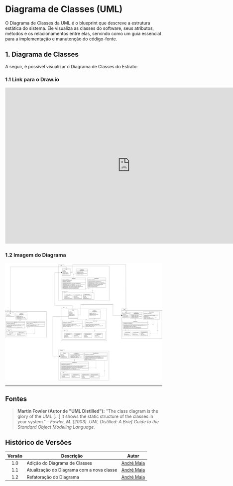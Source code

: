 # Diagrama de Classes (UML)

O Diagrama de Classes da UML é o blueprint que descreve a estrutura estática do sistema. Ele visualiza as classes do software, seus atributos, métodos e os relacionamentos entre elas, servindo como um guia essencial para a implementação e manutenção do código-fonte.

## 1. Diagrama de Classes

A seguir, é possível visualizar o Diagrama de Classes do Estrato:

### 1.1 Link para o Draw.io

<iframe
style="border: 1px solid rgba(0, 0, 0, 0.1);"
width="800" height="500"
src="https://viewer.diagrams.net/?tags=%7B%7D&lightbox=1&highlight=0000ff&layers=1&nav=1&title=class_diagram_estrato.drawio&dark=0#R%3Cmxfile%3E%3Cdiagram%20id%3D%22C5RBs43oDa-KdzZeNtuy%22%20name%3D%22Page-1%22%3E7V1rc9u2tv01nrHPjDR8Pz7GznGbXrdNE%2Be093y5Q1u0zYksOhIdx%2Fn1FyAJiiA2SYAEREaBp9OIFF8C9mPtjb0XT%2ByLx2%2B%2FbKOnh9%2FTVbw%2BsYzVtxP77YllubZtoX%2Fwntdij%2B175Z77bbIq9pn7HR%2BT73G50yj3PiereEcdmKXpOkue6J236WYT32bUvmi7TV%2Fow%2B7SNX3Xp%2Bg%2BZnZ8vI3W7N6%2Fk1X2UO41vXD%2Fxa9xcv9Q3jqw%2FOKLx4gcXP6S3UO0Sl9qu%2Bx%2Fn9gX2zTNik%2BP3y7iNR49Mi5%2Fv3v9e3312fvlt792X6JP5%2F9z%2Fcd%2FFsXFLkVOqX7CNt5kgy9t%2F%2Fr%2B4s8PX55%2F%2Bz%2F%2Fu%2Bt%2BfG9F%2F71b2EFx7a%2FR%2BrkcsOddvC1%2FcPZKRhH99if8EQ8%2F%2Bto%2Bv0s32cfyexNtZ9ENGV4TTX2%2BoxpWu9zxPt0lWZJu0K51fIe%2BOX%2FIHtflFW7S580qXl3dkB3r6CZev9v8Gkf5LfN9SEqyKNnUttfr6GmX3OQPgm%2Fz8pBk8cen6BbveEFCjfZxjl85zl%2FjbRZ%2Fq0lPOZ6%2FxOljnG1f0SHkW8spTimVY%2BG75Y6XvaiFRH4ealLmBeXOqBTv%2B%2Bri%2BylEH8pZFJnRkJlRZjZro77Ltunn%2BCJdp3hIN%2BkGHXK%2BjXdIj6v5rPZUE4p33SXrdeM8NMLZfqKwOkf7iYnW6%2FTlDdFovAfZmrh%2BBN%2FUdctx%2F9z1TY3ju8uw%2Flccso3XUZZ8pa0KNHvlHd%2BnCXriSjTsxnynd3e7OGNmu3pOLgHYxaub3ddkc%2FP96uJL%2FM%2FL9i5MSytQn%2F9PoEa%2FJI%2FrKJ%2B2pi5H6%2BQe6%2BgtGvNc2fGoJsikvim%2FyFI8NbcPyXp1Fb2mz3jkdll0%2B5lsnT%2Bk2%2BQ71tW9nCHZKL2D5VFHfMRnliJQyNl7Mt1mY9fv0TfqwKtol5U7aEuAT3yMtvfJ5jzNsvSxQ8JqyiBf2Mi3rrE0PKP6s2zKbngGYzXMIFwGPiudpi%2FBcIByYzJysyhPeYP%2B%2FfTpHdrlrfHkrpKv6OM9%2FogP2USPcXEQMibJ5p4chp6idmTLyfFjlKwHn%2F0U7XYv6XY1%2BAK32zjK4tWbrLjCW7RxnaCfI3KN56fVqGuQXTfb5p7mqQ0VRsKXtZlwwDoTtS5dL6zUO6QcaBCv8mPeOvs9H0oZxLtSdO7dOsdCD8lqFW%2BwQqZZVDfmT9j%2B5TLqnqP%2FkNReGEv3xEUPfoG2zf02%2Bg8fvs0u0g36LVGSK1%2BMVPslxuotrrWddrFfaUutRGaKWyttR5FWWv3efJ3k01uIQd1pi8vAI5rNdbyf9GssE28XJiMYNisYNiAEOYSrob5tcWxDOPrmnxbwZPMQb5NM4cSbIvZYgjl%2Bcha3u3Cxe%2FrLSn%2F5%2BOH5T3fzvHBYZE7MAhr4DSUC3pdnHITkjnzxUj4dtkWbdPuIXfD5%2FpimjUlqO6JHrFprdivBQOAOKyDZTZ%2FStFoJYMmKp261ghikfIifsKykePi4LOCEIMYxfjYQ47re0rZrIKYPw1i2j05QhGFApXFZ8KvNZbu57DY83PbSEZh6ZTPPwtcT6xzPfPQ1Ps1zGgWORZ%2FO9h9BOIZPu0s2q%2FPXd6vTOgCun2hfCgC8%2FRX%2FjfHuaQ31fsxB66gr53F0y4%2F8mqIf0AowB6FQjU3HYFNJOucK6JylSuk8B8w1fIy3XxOMFebjrX%2B%2BlIPlLQ3D3v%2FR3tryjaXvMiLkGPbS8fZ%2FEOD1gqWrSp5cMAfxTEPDysTV4aI2PyPMT6XHY2JjDtmxLXWi42nkNxb5iYuBW9kCQSOizCP5LTBwG98nO%2BRaTldZurcgF3n67%2B31n2d1q7J7QuOL97YirnWKzDx9qSu8a3%2BlN8%2FZwzWajI0gliuSifiCp3Tq9QIDvfoNP%2BVH9j47533RL0Ju9DTLH5n%2BBQCS1OBvUuvrDVY7Y2nU%2FzqWsUapYcCqYa5uCHxtEWjSy1HTYkMnaIBDejnK8tngIpcuVetRsAyxCVACBkmAUdm9tohDGyIRQ1Rp7WgYeFjsF3CUPGjsJ3vu27HfIQFfCGV8lQM%2BDfa0jT2UjW0He6CemTLMLIgzHDbFjmWUQXJHViooqwQopDCW47GVgkEAlKOZoaVqPjlqC46vUtDhr%2FKsT40fQkWBjRqQZTmnc6wVBAfDYrNmlJfUYZq8ME1A8EiYZi%2BtetEgncIHgrSqcKUulySOkm4%2FLDbIbysFrOGH4QV%2FIsV%2BGqOMkNTKKowqlYNk0ZVQJgc%2FMlQtpUPAthBQ0rQHvCZI1ayzgT8VLGn3NaX7QkEKlW1uFL1P7r9sNnVQ%2BK%2FLHhe2d0TgkdoXyfRFIbfYzcUX2VApmvZFYr5IeNqn9kWkwKbhi6gknfZGEwZTKJqivNHMnJENGA3G80DdWLS7kRmBacc1ZlXW4pbQ2TgutpxTOy5BxyU%2B7ZM7Lrbosl7PpL3WlF7L84xZey2o6rKnSe0GTdr9Fq%2FgLG4LLcOeCKniZkcGEK9R1r5b41%2ByWEXbz6fb%2B5tTo1gfJf%2BcFf%2FibyzXLTbqH87OTqD%2Bty4v2NOqphORh%2FKhLre%2BzMaHQgWo2oeK%2BVDhaZ%2Fah3ps%2Btls0%2F2aGvT6y2p6IX3aFqvg5czxjq14Iwlp72vvPDKhdWtVBDc%2BG2gfzVjbdrgM6TSpCVAKHXS8AzYyRfiQGfF4s8qX7NFW%2BpS7F7SnxG2mhR1otHvIR9CkJ4YeWjSi29d%2Fyq%2Fyjf%2FF3yC3U26%2B%2FVY%2F8u0r2fqWZP%2FUPtfOQlv7k%2FDG67Bp3KXP29vy13bWoiHEeh9nHQeS2ux4RXGXdVYgVPZsaHEByYMYHiVfVSEKuUTxM8uz9rLDXMj1ei5UDANzIVm1CwHYfKhMLol84ba5moh1ClglzEgSLb8u0ObSMIM%2BkcZb75HrRCOVVzGpkFkyab0ySxqs5yCzdhO%2BDZVZ5kItMoskKHqtHVbCodYHtkn%2BmsDS8j5tz%2BUFZtfx6EPxBHIVCAz81SuQ4%2Fs1DUKakIf1HVqENppqUNMs3wlpV2F65hw0C%2FIGnVmBKTTL9htGfLBm2T0XUuwNHNYbbNIM6EE%2FsupUOUSWpBWc8Fgi8YJQJ0SX6JMyMPn1qax9YqbzCOtT%2BbsBe%2BfGNYLlj0ZfabLh3R%2BgIus09OA0NL%2BIwfbB91njAKVbTEdCwgWWEjYo5WSrzJIMj%2FBQvkg04%2Fng5jlrnGQQOTvZXUZfkdxk5QPcpOk6jvi7hiZirNQ57BG0k5U9k57DNk1VpJMmC6YYKdBJbNnzbgI8aqqy2HCIz7reo6acxLhCU07OGXfYLg08AtY0VtCU7sVSxjMI1Wlp0yjUa%2B4Km0aQYfKQlhFyiBW7ZJ5oyI0ftihn%2B4%2BD2CXzEwexS75Zr89fce0OfOGrZJfRNrZ8RtigCjBPggOgmSdnBk9l6WLAqYuWImX02fp6LHaadXIGDtuj%2FbXlsZkCB%2BpyZxJMQErqA87Cbe7Rzxa5nQktljfvFq3R%2FG9QGHyOc7c7RkTF8lqw1LLgOn95Rk1yKwtaiTIYvRep6yYh5mVzr0hCIIvum9e7pnYJZRc46Dq1JZduyX3%2BrH8HexOknM2FfXmWXIPp0WBafNpDFkyD064KTPttYLpIbWIDuGdawls1OoqL0r68g3EzD5VTkfzM74KN7zsqZUwRL%2BFjar3E1b3f8t5bCEV3PFHLL%2B4iaWq51SMybfhG12nhL1puWLgYlQ8SrVbIw1ynHb8aOSXuJxg3AVl6j2AFyc2LTcK4O%2BOwDV8hDwYPfF8ULuKL7IqY8bTlPnDUSN%2BZI4DUrv2grj1kgzTQxpukX0n66j3bXJ%2Bbcs0AO4s4zSXC0BE52T4kMKGEzCr4I%2BD3D3bHR9qqjJAaGS%2FEA2WEHCef70WHC2N7a4QnnSQI%2ByZdWYthZ7DQEigMCgnaOVjZaEAi7odS9QORvTCql%2FIzCijPB%2BJVwPWWNZRx4LhrdWY07D7V2PrH9YLAiw5hpCRjDRqGe2zXNTJUOxZRH1mts5piRtdmoa%2FnQBPqKat05mgaPsJKZ36%2Bwd6pMQxJ3LtBQ2mlFDqDQb3ZEiFr7l0FATK%2FqFUtZ5SRgN4IrYppA5YWNjxurWSugYPh9cqCtcoag4zI75kyQnFlPBfwI%2BtYfPTSnfi0H5DnAn5itiWrsUimfdZ0Pqsqa5mN02IDldJp9VHsVn7rcqTrutTeS7n3mjVLE%2FzImqVpvPeaM0sT%2FMQsSxOTb9P%2Ba8KYy6L9l8u%2B9wqUl1CZwEAvFhxAyqsjtaPxdfyUXoK%2BTlmRpcXmmbSvE%2FV1wtMOFFkelJEwBN%2FsxUy8dHKfIeRYJ7YI0xuv%2Byn1qZenhxRX9TNglVecgqfHNehFC9tumAtenh7P67mQLAasxgOb5aqLUkarEHztuHqhN9262GNut5BP9NGhhkWLf2g4PQoAsldBJFkjNKWrFKNXUfwZKYrjSFIU5kKSFMUjy49Ve90BqN9CNhI6iKJYgdNQFKtbUbqp30LXppXHDFRSv41RlM4QaRJOxUZrvWsMVRSz50KKmd98FukYy%2BW%2FGGGeBSWweLWC1Zgnk1yi3n97UD5gNp44pvE2LXq8gfc0H3S4XXbht6znYXJVR1buI4fa0LRJwzohN%2FRNdkoDqEvYM5RNqsVMKjOdx1fw4%2FJPXm1qfNNGABsFEHZo2oZDXg5Qn6gqcfjDsByy%2BOuyRal1AnpoAlpA3CpbsbQMj5U14gqAVJ5jLAMvdKuTAM9gqiJBZLPTnByIbS%2BJOwiJYctlJ%2BA11Plx6WyHUtLj%2FToVOIpUCijKZCRCJ8sly0BF0SIoBONlAM7zQrzTR0yDyMscMx9k8qMTIQ5AJr6%2FDK0aNHH6kMmheRGhNwFqwynGiyhcUTM5LyJUR4Ub3XJeRJKI2NNTndU3BvXflacehh%2Bxes7RDImtQ6FZEmcGa2Vp5uQsiSyKKQRP8yTOwJ9b9Gt9DYNeBLSAJL9rOEvSgUj5dFeVTwdWVsT5BzU54BwMmC%2BjRrtNApslJPIEUJdpj%2BcHFJ55oG2kbeaVUQSy%2BfE660fJclFxfxTbfDSBxE7xsoKU92pjxGs8A0QXKPAMQqCy58nkcfU1%2BDYEbzj2x5bIvbjMrgLw3HR10P01qcbc3I3H4uVWoyMBMsPFAi2IWZPWzQM0O7azRMjYD5CLwrlhGjOT69V5WSx3SUAszeShbGG%2FAzFTNHbdsZi2NkKdRhKwbZuoKOOy0%2FnS0Vx2wvMOcdm1zLuqvoy2hGmTzq4BaQeC13ZKOwawSoWmkjjt%2BoneJIHLdkI2jR5%2FAHsOUbK1uX5lNX0OW47z87KyDVjhDJdhWK%2B98ih05wA1Aq7jUjUCDjDdjqpgweWoFDm%2BEs5KyIVKOJsTBZRwhuHSDut%2FxSFzLOiEu2zZMm0mK6VjR2kegl8MyYKLt3Rys1KGj00SSIBqoL8CyVOV%2FyS2pCZNbTWbmghgkgyXxe%2FgRlU6KltbsfS7l0avrYgLAUTJNV2lo9WW8dSEbrNwWmZoL%2BuSYdCYeG5Oi01%2BFk6rj%2BxN87Ud1nXJyJdO6rp07nS865KRZJnSdbGJVCBVp53XdM7L9oxlWK3VIRFp8GkMcl7KqEotqOJkANWbDtPm5et8brEd5euUMZVaEAWh9nVivk5YCCCm0oP4Opithw3VZ8vltnTMioKnJLQKwhN1nDxkoaGf5q30N%2F00b6W0TEHKYxFafWKMhtK82X7PhRST8oRsZuEgIusZVl1ol3ghYTDBFGZn82lhNjznwMLcVUXQz8QWTCfLXlOWm03bvLLsN2W5eSFpTGw0%2FbBdsoSrZWJjkyYHUZTA908oJjZjhKIYlJJQCsKu0dYVJvAm1JjOOEdrDIfG%2BBZ9H6dknVWqMUB7fhbdMxpzbGUWctiwFtXKOmHD8oKQwboB1Knokuo5%2BaUUHPm84yulEOgp7ZsaO%2FAkvf7ucAxYwLthriE11im7wQX2%2FAJWdaVStsEFUiEQh7mviuAKeE2LMMPVx06GK51cG0H2VKmw9JchNLmW5UkUlObV6TQhfifxafeBdNohX%2Fzjtif3j5LRCTlSTec0a0dr9nraQ%2FM36XWG8fxNwsx3U%2FM3eVARe8XfhMPq3PQhe3JWfRpE24TPG8TZdP76B4Jyp81l1bGX3VNBveWjgip%2B%2BGgeKGBINQPUzLCuLN2enAGKNelI6jT90xz8P%2B3%2BwYZkH%2FL%2Fjir%2FD7zVYZHny%2B%2BbbE0NcKmtyhieDP6qqo7WdUhSZPStw4LCNjppoCjKySQ87VDnOjTtqoAicVItfevIJuxb19EGHxVTbkn6W9kxXvuz7KMTvlHbXcSwIrpGyTzEzzvE3Fe3jc%2FNmEJ946BWKXuXEoTQNN3QPEBa83XU%2FChNGccA%2FMaPbI%2FqiV3UxEIyZEbG2yyUoTPwifX7K4TQmZxZPyA4gycdguQQqVAdMIljsE6eHI125m6beMGOjBQD7IHZMvafmCBnbM7IDllf4xiq1ozg38AWeUtOZDck4wiLwGxuMeib57D0AnOsAAPjNZvFKnREr4MfacEPv5i1lIJxVnC4qhJQNotx2FZLDShGpE8qdZRezWWpao60oaykjnaEctHi085rC5SZArByWPf9z8VzNFwH1OgPiYsyXhob4tyV0tqv%2Fc0Yf6OselgZ8Yytq4fH%2BxvhaYeIZxT5GzjpzsYpB2nR9Af139uBfdLovz9R2LFcGvf%2B9vty6aK3ZZnM7BQNmA7p%2FiQvJibNcqINmJ7RcyHV7fdstKRSZDn6gHHKgur8bZW8vQI4fr2Z31wabtCtBUCP8gg57sy19zYSE%2BA0iRxbtPjZ1kA5doOeC0lqJHbDBjmUf4BG4pCNHg9i182g2XovLtYUR4VFG%2FzAdQ5s8bk1pbO2aApNsZuaYgzUFKepKc0LSdIU5j5lEl6ppnispmTx4xMaeaCO%2BMhWb%2BT03Qd0TGwa7PtdTcOEomJL1eqNx0EAfXwLLpUoCy24wHPj2DNuuv%2FwOfjP5nt89RItnj9c%2FeE5%2F%2F0rXrCw8LpVj3XObGjOTEDGiBui4Q9vxGuaEmJeUFBYg8%2FZeJ8l2TqGCDB7C27x2dho52OLz8%2FTafzluj39vDdIiO5zSLa4LYxRfo9ttNmRCc1LZvbfrfFAL1bR9vPp9v7m1ChKjMk%2FZ8W%2F%2BJuciBtv1D%2BcnZ1ArcL5r8yXOFdvyt%2F5Ftc1IyjW09%2FLNYDFa7%2B6Lq0rcAaoeacxlZ6%2FbLI1SdNq%2FcoHkfSlnEk3gRdXHXS5zIOqA4%2BZ%2FKBENJoBYc6Ip7lKCEAeC6ytV8aAAAS52joKLu54wuYRYkA4ZGMbGAXvGRBIdFTUSpdbZ%2FTmMEKE6srj6AvAiwPl2eXtdlJIDLpGRdMZzAy7ylJUgM4AVFRLkaYGrKYS0dOcBjPw6I0cBlQm5oJJDF%2BVRw%2FY%2BvQ8RcECRMqQscCxGWTv8Gtm6JM%2F0fu0zZJvswL%2BUrT2gBsUQWUFQwHLVawxpSCmFJ92IJYAp10ZWQLEZ1wjSyjtzOU2ffwjRXhqg%2F73jkqt4hwiS2HaRaVQ2a7%2BXj76KWrdgeUeTvKG9jtyosniOfAI4JGonoeYZ3ZEWp4EX2H4UxQZU467M%2BNUe0mm0nEqUPfw8akjckHaCxI1CHNfgD9at4TOzUF6LKiHMZohAdXDVSJs1qWyQ5oHYxbA3jV7VycdUGg8VaULJhsK1oE9TYbREyNqEyMiPSa%2F9LRjcFBa1FFiQF3KGoMLUWKITzvAiQFOuzJODCjy6sDgFbrDWxfUMTWyDGGU3YGup8DR0u5ZoObTRAAlS8bDUN57ONLtIDbRUPaH8DPcqEQZORdApv3z8puMzh87Dgsc%2FACaUFfZhHJQnR5hhSx%2FQzg9NUuj9mdCmufg93HW%2Fopj5lg9C7cuAoTabM5Mh6rSQlV%2BSSRVJTZlQ3iZCpS1njusS2gtkK2BB%2B4yWI0xxjSgyyDfPmwDuqPJt8c3oMugCT5oBafTniOtrUFovzOh35md42EzpKXjueT1PZfa%2FSh1P5VW%2F0DuR6dSR7sf8Wmf3P2wqVQwKaYd0HQOyBnogAJlQgPVwAwg3dLh0mz8FT9jsaC%2FcpX5K4j5TfsrMX8lPO3B4fwVvHbAmh5wUU97rCk9lmcM81gyXjYPiw1rLNjCTMb3cPe7a98zZjlw1m%2Bahx9Zc0WOLzuZ85vm4bdysL7nEMR75gnFAOae9PB%2FVVxkrkGRTC7DkGxLp9gjK8L9xGEl4ugnDisHewriMLfB6GQFjfo1XuIw3%2Bm5kCTiMJ%2BAYbJs6oUNaVdAHBawRnBiHko%2FoNUhrDbbeSiDwKKVJPBmqSSdyGwKJQlsWrZdZ6CShGHPhSQpSdh87YV9AB5Kwuh3aCVZ2k5YVxRzaeRhiDBzZM2d1PWkU0dG6ENn70M%2Fv%2FCEvKwMDaA5UB8cp%2BdCivmFPY6FgJq8rpLoMd2srh%2BSUmwvkzWRzr0QW06n3JZCtsB1RiZlj%2F1Q3B5XaoCvZzfxU9iLoPgYVLvII%2BsivYtXN7uvyebm%2B9XFl%2Fifl%2B1dmJLj6hLdxdU2CX2qR8vhwiKGWphp2Oq7kiQTv2iozsIty%2Fzanqx5AqEsUcu4yq65ELFhcgg1lelNU1VhIhSX0wonJs0Ca%2BWe3ZgAHyJDPWFiNrMhEPLqPNmgzVgu%2F3Uk403iCSK%2BZsiMtnXQ0eZIyivyHcbSKbixK9dhGD2uAw4puCJsxe7BYN0D7EYmBDxmA%2FAsvOar1Hn9g90028yVJPkHxqWRonPmybgPMB3nECTdbBhxRFbMtGgzhgbVY18sdVBD5nMUY8o2ZCPMUWEAwworl2cGTrcBVG%2FIAJwLHhdOZ8ccvwkah%2BJcJ2yal6Z8ynqlRhNQk0fmRuCB0X2CaTZHRfwMNzgAmPbZaPWYLKNNVjMq10ha3CazjGzaFw34sQQwpmP7jQEnnWJTDTgh3TtOCV8EpJu8GnDgpZKqBvzT9tVOHz5c238H3yIjvfv%2BWxIS8D3S9RuDYpgBr4UTXB8EHa1Ejx9wevwidDmIh%2FfdhmcynabwcC9WmL2XkuTjkSVq3sozu10wE94MOEN2OANqmBxwLaRh%2B5URl9IXbnAtuvyhTsNI%2F3y%2FinkHUzFktZuSZDQpgnh1bOE0MwvstSQpmcXoGKHIan24gLQ2t50iqjJoc5ti1v394cgBP%2FyermJ8xP8D%3C%2Fdiagram%3E%3C%2Fmxfile%3E"
allowfullscreen
></iframe>

### 1.2 Imagem do Diagrama

![imagem do diagrama de classes](assets/class_diagram_estrato.png)

---

## Fontes

> **Martin Fowler (Autor de "UML Distilled"):** "The class diagram is the glory of the UML [...] it shows the static structure of the classes in your system." - *Fowler, M. (2003). UML Distilled: A Brief Guide to the Standard Object Modeling Language.*

## Histórico de Versões

| Versão | Descrição     | Autor                                            |
| :----: | ------------- | ------------------------------------------------ |
| 1.0    | Adição do Diagrama de Classes | [André Maia](https://github.com/andre-maia51) |
| 1.1    | Atualização do Diagrama com a nova classe | [André Maia](https://github.com/andre-maia51) |
| 1.2    | Refatoração do Diagrama | [André Maia](https://github.com/andre-maia51) |
